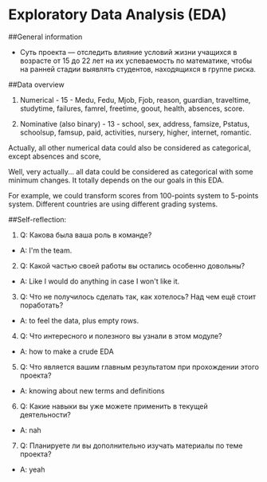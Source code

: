 # Exploratory Data Analysis (EDA)

##General information

* Суть проекта — отследить влияние условий жизни учащихся в возрасте от 15 до 22 лет на их успеваемость по 
математике, чтобы на ранней стадии выявлять студентов, находящихся в группе риска.

##Data overview

1. Numerical - 15 - Medu, Fedu, Mjob, Fjob, reason, guardian, traveltime, studytime, 
failures, famrel, freetime, goout, health, absences, score.

2. Nominative (also binary) - 13 - school, sex, address, famsize, Pstatus, 
schoolsup, famsup, paid, activities, nursery, higher, internet, romantic.

Actually, all other numerical data could also be considered as categorical, except absences and score, 

Well, very actually... all data could be considered as categorical with some minimum changes.
It totally depends on the our goals in this EDA.

For example, we could transform scores from 100-points system to 5-points system.
Different countries are using different grading systems.


##Self-reflection:
1. Q: Какова была ваша роль в команде? 
* A: I'm the team.
2. Q: Какой частью своей работы вы остались особенно довольны? 
* A: Like I would do anything in case I won't like it.
3. Q: Что не получилось сделать так, как хотелось? Над чем ещё стоит поработать? 
* A: to feel the data, plus empty rows.
4. Q: Что интересного и полезного вы узнали в этом модуле? 
* A: how to make a crude EDA
5. Q: Что является вашим главным результатом при прохождении этого проекта? 
* A: knowing about new terms and definitions
6. Q: Какие навыки вы уже можете применить в текущей деятельности? 
* A: nah
7. Q: Планируете ли вы дополнительно изучать материалы по теме проекта? 
* A: yeah